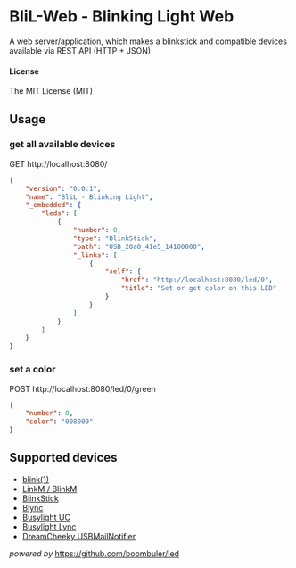 # BliL-Web - Blinking Light Web

A web server/application, which makes a blinkstick and compatible devices available via REST API (HTTP + JSON)


#### License

The MIT License (MIT)


## Usage


### get all available devices

GET http://localhost:8080/

```json
{
    "version": "0.0.1",
    "name": "BliL - Blinking Light",
    "_embedded": {
        "leds": [
            {
                "number": 0,
                "type": "BlinkStick",
                "path": "USB_20a0_41e5_14100000",
                "_links": [
                    {
                        "self": {
                            "href": "http://localhost:8080/led/0",
                            "title": "Set or get color on this LED"
                        }
                    }
                ]
            }
        ]
    }
}
```

### set a color

POST http://localhost:8080/led/0/green

```json
{
    "number": 0,
    "color": "008000"
}
```

## Supported devices

* [blink(1)](http://blink1.thingm.com/)
* [LinkM / BlinkM](http://thingm.com/products/linkm/)
* [BlinkStick](http://www.blinkstick.com/)
* [Blync](http://www.blynclight.com/)
* [Busylight UC](http://www.busylight.com/busylight-uc.html)
* [Busylight Lync](http://www.busylight.com/busylight-lync.html)
* [DreamCheeky USBMailNotifier](http://www.dreamcheeky.com/webmail-notifier)

_powered by_ https://github.com/boombuler/led

